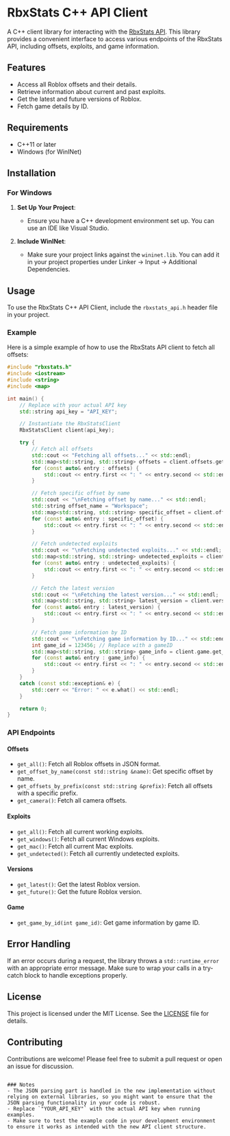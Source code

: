 # RbxStats C++ API Client 

A C++ client library for interacting with the [RbxStats API](https://api.rbxstats.xyz). This library provides a convenient interface to access various endpoints of the RbxStats API, including offsets, exploits, and game information.

## Features

- Access all Roblox offsets and their details.
- Retrieve information about current and past exploits.
- Get the latest and future versions of Roblox.
- Fetch game details by ID.

## Requirements

- C++11 or later
- Windows (for WinINet)

## Installation

### For Windows

1. **Set Up Your Project**: 
   - Ensure you have a C++ development environment set up. You can use an IDE like Visual Studio.

2. **Include WinINet**: 
   - Make sure your project links against the `wininet.lib`. You can add it in your project properties under Linker -> Input -> Additional Dependencies.

## Usage

To use the RbxStats C++ API Client, include the `rbxstats_api.h` header file in your project.

### Example

Here is a simple example of how to use the RbxStats API client to fetch all offsets:

```cpp
#include "rbxstats.h"
#include <iostream>
#include <string>
#include <map>

int main() {
    // Replace with your actual API key
    std::string api_key = "API_KEY";

    // Instantiate the RbxStatsClient
    RbxStatsClient client(api_key);

    try {
        // Fetch all offsets
        std::cout << "Fetching all offsets..." << std::endl;
        std::map<std::string, std::string> offsets = client.offsets.get_all();
        for (const auto& entry : offsets) {
            std::cout << entry.first << ": " << entry.second << std::endl;
        }

        // Fetch specific offset by name
        std::cout << "\nFetching offset by name..." << std::endl;
        std::string offset_name = "Workspace";
        std::map<std::string, std::string> specific_offset = client.offsets.get_offset_by_name(offset_name);
        for (const auto& entry : specific_offset) {
            std::cout << entry.first << ": " << entry.second << std::endl;
        }

        // Fetch undetected exploits
        std::cout << "\nFetching undetected exploits..." << std::endl;
        std::map<std::string, std::string> undetected_exploits = client.exploits.get_undetected();
        for (const auto& entry : undetected_exploits) {
            std::cout << entry.first << ": " << entry.second << std::endl;
        }

        // Fetch the latest version
        std::cout << "\nFetching the latest version..." << std::endl;
        std::map<std::string, std::string> latest_version = client.versions.get_latest();
        for (const auto& entry : latest_version) {
            std::cout << entry.first << ": " << entry.second << std::endl;
        }

        // Fetch game information by ID
        std::cout << "\nFetching game information by ID..." << std::endl;
        int game_id = 123456; // Replace with a gameID
        std::map<std::string, std::string> game_info = client.game.get_game_by_id(game_id);
        for (const auto& entry : game_info) {
            std::cout << entry.first << ": " << entry.second << std::endl;
        }
    }
    catch (const std::exception& e) {
        std::cerr << "Error: " << e.what() << std::endl;
    }

    return 0;
}
```

### API Endpoints

#### Offsets

- `get_all()`: Fetch all Roblox offsets in JSON format.
- `get_offset_by_name(const std::string &name)`: Get specific offset by name.
- `get_offsets_by_prefix(const std::string &prefix)`: Fetch all offsets with a specific prefix.
- `get_camera()`: Fetch all camera offsets.

#### Exploits

- `get_all()`: Fetch all current working exploits.
- `get_windows()`: Fetch all current Windows exploits.
- `get_mac()`: Fetch all current Mac exploits.
- `get_undetected()`: Fetch all currently undetected exploits.

#### Versions

- `get_latest()`: Get the latest Roblox version.
- `get_future()`: Get the future Roblox version.

#### Game

- `get_game_by_id(int game_id)`: Get game information by game ID.

## Error Handling

If an error occurs during a request, the library throws a `std::runtime_error` with an appropriate error message. Make sure to wrap your calls in a try-catch block to handle exceptions properly.

## License

This project is licensed under the MIT License. See the [LICENSE](LICENSE) file for details.

## Contributing

Contributions are welcome! Please feel free to submit a pull request or open an issue for discussion.
```

### Notes
- The JSON parsing part is handled in the new implementation without relying on external libraries, so you might want to ensure that the JSON parsing functionality in your code is robust.
- Replace `"YOUR_API_KEY"` with the actual API key when running examples.
- Make sure to test the example code in your development environment to ensure it works as intended with the new API client structure.

